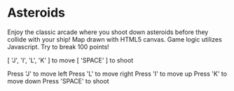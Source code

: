 Asteroids
=========


Enjoy the classic arcade where you shoot down asteroids before they collide with your ship! Map drawn with HTML5 canvas. Game logic utilizes Javascript. Try to break 100 points!

[ 'J', 'I', 'L', 'K' ] to move
[ 'SPACE' ] to shoot

Press 'J' to move left
Press 'L' to move right
Press 'I' to move up
Press 'K' to move down
Press 'SPACE' to shoot
